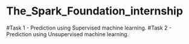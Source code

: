 # The_Spark_Foundation_internship
#Task 1 - Prediction using Supervised machine learning.
#Task 2 - Prediction using Unsupervised machine learning.
